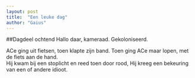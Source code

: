 ```yaml
---
layout: post
title:  "Een leuke dag"
author: "Gaius"
---
```


##Dagdeel ochtend
Hallo daar, kameraad. Gekoloniseerd.

ACe ging uit fietsen, toen klapte zijn band.
Toen ging ACe maar lopen, met de fiets aan de hand.  
Hij kwam bij een stoplicht en reed toen door rood,
Hij kreeg een bekeuring van een of andere idioot.